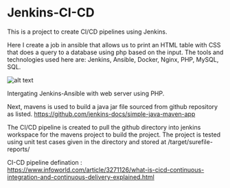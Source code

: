 # Jenkins-CI-CD
This is a project to create CI/CD pipelines using Jenkins.

Here I create a job in ansible that allows us to print an HTML table with CSS that does a query to a database using php based on the input.
The tools and technologies used here are: Jenkins, Ansible, Docker, Nginx, PHP, MySQL, SQL.

![alt text](https://user-images.githubusercontent.com/25315418/62814293-ea1fc480-badd-11e9-94a2-a17e38f5439a.PNG)

Intergating Jenkins-Ansible with web server using PHP.

Next, mavens is used to build a java jar file sourced from github repository as listed.
https://github.com/jenkins-docs/simple-java-maven-app

The CI/CD pipeline is created to pull the github directory into jenkins workspace for the mavens project to build the project. The project is tested using unit test cases given in the directory and stored at /target/surefile-reports/

CI-CD pipeline defination : https://www.infoworld.com/article/3271126/what-is-cicd-continuous-integration-and-continuous-delivery-explained.html

